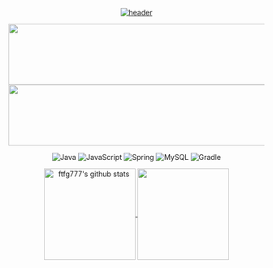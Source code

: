 <div align="center">

<a href="https://github.com/ftfg777">  
  
  ![header](https://capsule-render.vercel.app/api?type=Waving&height=300&section=header&text=Blast%20Off%20into%20My%20Code%20%Galaxy!%20🚀&desc=안녕하세요%20배우고%20기여하고자%20하는%20개발자%20정찬우입니다.&fontSize=40&color=gradient)
</a>


<a href="https://github.com/devxb/gitanimals">
  <img src="https://render.gitanimals.org/lines/{ftfg777}?contribution-view=false&pet-id=596642696921905694" width="1000" height="120"/>
</a>
<a href="https://github.com/devxb/gitanimals">
  <img src="https://render.gitanimals.org/lines/{ftfg777}?contribution-view=false&pet-id=596642696921905695" width="1000" height="120"/>
</a>
  
![Java](https://img.shields.io/badge/java-%23ED8B00.svg?style=for-the-badge&logo=java&logoColor=white) ![JavaScript](https://img.shields.io/badge/javascript-%23323330.svg?style=for-the-badge&logo=javascript&logoColor=%23F7DF1E) ![Spring](https://img.shields.io/badge/spring-%236DB33F.svg?style=for-the-badge&logo=spring&logoColor=white) ![MySQL](https://img.shields.io/badge/mysql-%2300f.svg?style=for-the-badge&logo=mysql&logoColor=white) ![Gradle](https://img.shields.io/badge/Gradle-02303A.svg?style=for-the-badge&logo=Gradle&logoColor=white)

<a href="https://github.com/ftfg777">
  <img align="center" style="height:180px" src="https://github-readme-stats.vercel.app/api?username=ftfg777&locale=kr&show_icons=true&include_all_commits=true&theme=buefy&hide_border=false" alt="ftfg777's github stats" />
</a>
<a href="https://github.com/ftfg777">
  <img align="center" style="height:180px" src="https://github-readme-stats.vercel.app/api/top-langs/?username=ftfg777&locale=kr&layout=compact&theme=buefy&hide_border=false" />
</a> 






<!-- Proudly created with GPRM ( https://gprm.itsvg.in ) -->



</div>
